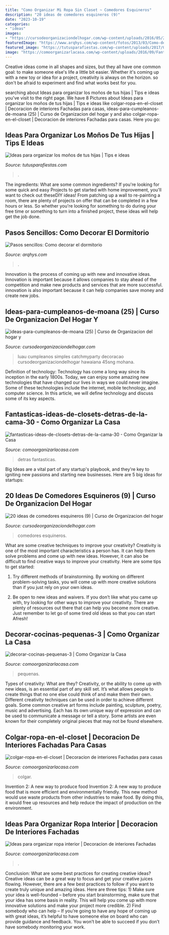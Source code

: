 ```yaml
---
title: "Como Organizar Mi Ropa Sin Closet ~ Comedores Esquineros"
description: "20 ideas de comedores esquineros (9)"
date: "2023-10-19"
categories:
- "ideas"
images:
- "https://cursodeorganizaciondelhogar.com/wp-content/uploads/2016/05/20-ideas-de-comedores-esquineros-9.jpg"
featuredImage: "https://www.arqhys.com/wp-content/fotos/2013/03/Como-decorar-el-dormitorio1.jpg"
featured_image: "https://tutusparafiestas.com/wp-content/uploads/2017/08/ideas-originales-para-organizar-los-moños-de-tu-hija-2.jpg"
image: "https://comoorganizarlacasa.com/wp-content/uploads/2016/09/Fantasticas-ideas-de-closets-detras-de-la-cama-30.jpg"
---
```



Creative ideas come in all shapes and sizes, but they all have one common goal: to make someone else's life a little bit easier. Whether it's coming up with a new toy or idea for a project, creativity is always on the horizon. so don't be afraid to experiment and find what works best for you.

	

		
searching about Ideas para organizar los moños de tus hijas | Tips e ideas you've visit to the right page. We have 8 Pictures about Ideas para organizar los moños de tus hijas | Tips e ideas like colgar-ropa-en-el-closet | Decoracion de interiores Fachadas para casas, ideas-para-cumpleanos-de-moana (25) | Curso de Organizacion del hogar y and also colgar-ropa-en-el-closet | Decoracion de interiores Fachadas para casas. Here you go:
		
    
## Ideas Para Organizar Los Moños De Tus Hijas | Tips E Ideas

<img loading=lazy src="https://tutusparafiestas.com/wp-content/uploads/2017/08/ideas-originales-para-organizar-los-moños-de-tu-hija-2.jpg" onerror="this.onerror=null;this.src='https://tse1.mm.bing.net/th?id=OIP.VZeU9WPBCpcBpu9O5zMysAHaPV&amp;pid=15.1';" alt="Ideas para organizar los moños de tus hijas | Tips e ideas">

_Source: tutusparafiestas.com_

>. 

	

The ingredients: What are some common ingredients?
If you're looking for some quick and easy Projects to get started with home improvement, you'll want to check out theseDIY ideas! From patching up a wall to re-painting a room, there are plenty of projects on offer that can be completed in a few hours or less. So whether you're looking for something to do during your free time or something to turn into a finished project, these ideas will help get the job done.

    
## Pasos Sencillos: Como Decorar El Dormitorio

<img loading=lazy src="https://www.arqhys.com/wp-content/fotos/2013/03/Como-decorar-el-dormitorio1.jpg" onerror="this.onerror=null;this.src='https://tse3.mm.bing.net/th?id=OIP.YFIyGLl1AWOzjd95BUNujAHaFj&amp;pid=15.1';" alt="Pasos sencillos: Como decorar el dormitorio">

_Source: arqhys.com_

>. 

	

Innovation is the process of coming up with new and innovative ideas. Innovation is important because it allows companies to stay ahead of the competition and make new products and services that are more successful. innovation is also important because it can help companies save money and create new jobs.

    
## Ideas-para-cumpleanos-de-moana (25) | Curso De Organizacion Del Hogar Y

<img loading=lazy src="https://cursodeorganizaciondelhogar.com/wp-content/uploads/2017/07/ideas-para-cumpleanos-de-moana-25.jpg" onerror="this.onerror=null;this.src='https://tse4.mm.bing.net/th?id=OIP.viUZdlry-3xHJeQaiMCpyAHaJ3&amp;pid=15.1';" alt="ideas-para-cumpleanos-de-moana (25) | Curso de Organizacion del hogar y">

_Source: cursodeorganizaciondelhogar.com_

>luau cumpleanos simples catchmyparty decoracao cursodeorganizaciondelhogar hawaiana 45sng mohana. 

	

Definition of technology:
Technology has come a long way since its inception in the early 1800s. Today, we can enjoy some amazing new technologies that have changed our lives in ways we could never imagine. Some of these technologies include the internet, mobile technology, and computer science. In this article, we will define technology and discuss some of its key aspects.

    
## Fantasticas-ideas-de-closets-detras-de-la-cama-30 - Como Organizar La Casa

<img loading=lazy src="https://comoorganizarlacasa.com/wp-content/uploads/2016/09/Fantasticas-ideas-de-closets-detras-de-la-cama-30.jpg" onerror="this.onerror=null;this.src='https://tse4.mm.bing.net/th?id=OIP.zmXnHPLxogXiuSvRKaQnogHaKB&amp;pid=15.1';" alt="fantasticas-ideas-de-closets-detras-de-la-cama-30 - Como Organizar la Casa">

_Source: comoorganizarlacasa.com_

>detras fantasticas. 

	

Big Ideas are a vital part of any startup's playbook, and they're key to igniting new passions and starting new businesses. Here are 5 big ideas for startups: 

    
## 20 Ideas De Comedores Esquineros (9) | Curso De Organizacion Del Hogar

<img loading=lazy src="https://cursodeorganizaciondelhogar.com/wp-content/uploads/2016/05/20-ideas-de-comedores-esquineros-9.jpg" onerror="this.onerror=null;this.src='https://tse4.mm.bing.net/th?id=OIP.QHGcSy8Csix4nu9RjVgicQHaF9&amp;pid=15.1';" alt="20 ideas de comedores esquineros (9) | Curso de Organizacion del hogar">

_Source: cursodeorganizaciondelhogar.com_

>comedores esquineros. 

	

What are some creative techniques to improve your creativity?
Creativity is one of the most important characteristics a person has. It can help them solve problems and come up with new ideas. However, it can also be difficult to find creative ways to improve your creativity. Here are some tips to get started: 
1. Try different methods of brainstorming. By working on different problem-solving tasks, you will come up with more creative solutions than if you just rely on your own ideas.

2. Be open to new ideas and waivers. If you don’t like what you came up with, try looking for other ways to improve your creativity. There are plenty of resources out there that can help you become more creative. Just remember to let go of some tired old ideas so that you can start Afresh!

    
## Decorar-cocinas-pequenas-3 | Como Organizar La Casa

<img loading=lazy src="https://comoorganizarlacasa.com/wp-content/uploads/2015/07/decorar-cocinas-pequenas-3.jpg" onerror="this.onerror=null;this.src='https://tse4.mm.bing.net/th?id=OIP.jgH6fD8oIFB_zjeh5_TgZgHaJ4&amp;pid=15.1';" alt="decorar-cocinas-pequenas-3 | Como Organizar la Casa">

_Source: comoorganizarlacasa.com_

>pequenas. 

	

Types of creativity: What are they?
Creativity, or the ability to come up with new ideas, is an essential part of any skill set. It’s what allows people to create things that no one else could think of and make them their own. Different creativity techniques can be used in order to achieve different goals.
Some common creative art forms include painting, sculpture, poetry, music and advertising. Each has its own unique way of expression and can be used to communicate a message or tell a story. Some artists are even known for their completely original pieces that may not be found elsewhere.

    
## Colgar-ropa-en-el-closet | Decoracion De Interiores Fachadas Para Casas

<img loading=lazy src="http://comoorganizarlacasa.com/wp-content/uploads/2015/08/colgar-ropa-en-el-closet.jpg" onerror="this.onerror=null;this.src='https://tse4.mm.bing.net/th?id=OIP.XT1FIYtv38Ze7J7XUFo9HQHaFy&amp;pid=15.1';" alt="colgar-ropa-en-el-closet | Decoracion de interiores Fachadas para casas">

_Source: comoorganizarlacasa.com_

>colgar. 

	

Invention 2: A new way to produce food
Invention 2: A new way to produce food that is more efficient and environmentally friendly. This new method would use waste products from other industries to make food. By doing this, it would free up resources and help reduce the impact of production on the environment.

    
## Ideas Para Organizar Ropa Interior | Decoracion De Interiores Fachadas

<img loading=lazy src="http://comoorganizarlacasa.com/wp-content/uploads/2015/04/como-organizar-closet-ropa-interior-688x1024.jpg" onerror="this.onerror=null;this.src='https://tse2.mm.bing.net/th?id=OIP.aYcr1OeE--1wCcwk6J_O_AHaLB&amp;pid=15.1';" alt="Ideas para organizar ropa interior | Decoracion de interiores Fachadas">

_Source: comoorganizarlacasa.com_

>. 

	

Conclusion: What are some best practices for creating creative ideas?
Creative ideas can be a great way to focus and get your creative juices flowing. However, there are a few best practices to follow if you want to create truly unique and amazing ideas. Here are three tips: 1) Make sure your idea is well-founded – before you start brainstorming, make sure that your idea has some basis in reality. This will help you come up with more innovative solutions and make your project more credible. 2) Find somebody who can help – If you’re going to have any hope of coming up with great ideas, it’s helpful to have someone else on board who can provide guidance and feedback. You won’t be able to succeed if you don’t have somebody monitoring your work.

